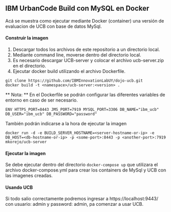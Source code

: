 ## IBM UrbanCode Build con MySQL en Docker

Acá se muestra como ejecutar mediante Docker (container) una versión de evaluacion de UCB con base de datos MySql.

#### Construir la imagen
1) Descargar todos los archivos de este repositorio a un directorio local.
2) Mediante command line, moverse dentro del directorio local.
3) Es necesario descargar UCB-server y colocar el archivo ucb-server.zip en el directorio.
4) Ejecutar docker build utilizando el archivo Dockerfile.

```
git clone https://github.com/IBMInnovationLabUY/dojo-ucb.git
docker build -t <namespace>/ucb-server:<version> .
```

 ** Nota: ** En el Dockerfile se podrán configurar las diferentes variables de entorno en caso de ser necesario.
```
ENV HTTPS_PORT=8443 JMS_PORT=7919 MYSQL_PORT=3306 DB_NAME="ibm_ucb" DB_USER="ibm_ucb" DB_PASSWORD="password"
```
También podrán indicarse a la hora de ejecutar la imagen
```
docker run -d -e BUILD_SERVER_HOSTNAME=<server-hostname-or-ip> -e DB_HOST=<db-hostname-or-ip> -p <some-port>:8443 -p <another-port>:7919 mkorejo/ucb-server
```

#### Ejecutar la imagen
 Se debe ejecutar dentro del directorio `docker-compose up` que utilizara el archivo docker-compose.yml para crear los containers de MySql y UCB con las imagenes creadas.
 
#### Usando UCB
Si todo salio correctamente podremos ingresar a https://localhost:9443/ con usuario: admin y password: admin, pa comenzar a usar UCB.
